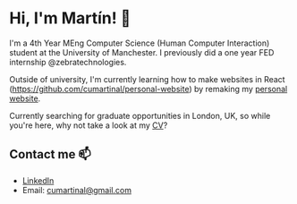 # Hi, I'm Martín! 👋

I'm a 4th Year MEng Computer Science (Human Computer Interaction) student at the University of Manchester. I previously did a one year FED internship @zebratechnologies.

Outside of university, I'm currently learning how to make websites in React (https://github.com/cumartinal/personal-website) by remaking my [personal website](https://cumartinal.com).

Currently searching for graduate opportunities in London, UK, so while you're here, why not take a look at my [CV](https://cumartinal.com/CV_Martin_Cuesta_Allende.pdf)?

## Contact me 📫

- [LinkedIn](https://www.linkedin.com/in/cumartinal/)
- Email: cumartinal@gmail.com
